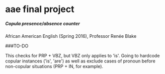 # aae final project
##### Copula presence/absence counter
African American English (Spring 2016), Professor Renée Blake

###TO-DO

This checks for PRP + VBZ, but VBZ only applies to 'is'. Going to hardcode copular instances ('is', 'are') as well as exclude cases of pronoun before non-copular situations (PRP + IN, for example). 

